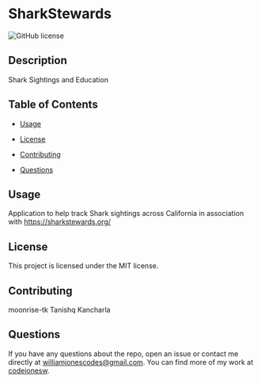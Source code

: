 # SharkStewards
![GitHub license](https://img.shields.io/badge/license-MIT-blue.svg)

## Description

Shark Sightings and Education

## Table of Contents 

* [Usage](#usage)

* [License](#license)

* [Contributing](#contributing)

* [Questions](#questions)

## Usage

Application to help track Shark sightings across California in association with https://sharkstewards.org/

## License

This project is licensed under the MIT license.
  
## Contributing

moonrise-tk Tanishq Kancharla


## Questions

If you have any questions about the repo, open an issue or contact me directly at williamjonescodes@gmail.com. You can find more of my work at [codejonesw](https://github.com/codejonesw/).

